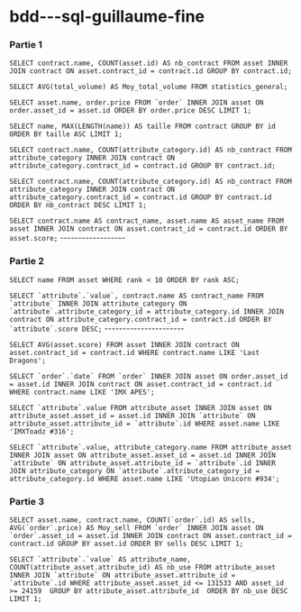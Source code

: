 # bdd---sql-guillaume-fine

### Partie 1

```SELECT contract.name, COUNT(asset.id) AS nb_contract FROM asset INNER JOIN contract ON asset.contract_id = contract.id GROUP BY contract.id;```

```SELECT AVG(total_volume) AS Moy_total_volume FROM statistics_general;```

```SELECT asset.name, order.price FROM `order` INNER JOIN asset ON order.asset_id = asset.id ORDER BY order.price DESC LIMIT 1;```

```SELECT name, MAX(LENGTH(name)) AS taille FROM contract GROUP BY id ORDER BY taille ASC LIMIT 1;```

```SELECT contract.name, COUNT(attribute_category.id) AS nb_contract FROM attribute_category INNER JOIN contract ON attribute_category.contract_id = contract.id GROUP BY contract.id;```

```SELECT contract.name, COUNT(attribute_category.id) AS nb_contract FROM attribute_category INNER JOIN contract ON attribute_category.contract_id = contract.id GROUP BY contract.id ORDER BY nb_contract DESC LIMIT 1;```

```SELECT contract.name AS contract_name, asset.name AS asset_name FROM asset INNER JOIN contract ON asset.contract_id = contract.id ORDER BY asset.score;``` ------------------

### Partie 2

```SELECT name FROM asset WHERE rank < 10 ORDER BY rank ASC;```

```SELECT `attribute`.`value`, contract.name AS contract_name FROM `attribute` INNER JOIN attribute_category ON `attribute`.attribute_category_id = attribute_category.id INNER JOIN contract ON attribute_category.contract_id = contract.id ORDER BY `attribute`.score DESC;``` ----------------------

```SELECT AVG(asset.score) FROM asset INNER JOIN contract ON asset.contract_id = contract.id WHERE contract.name LIKE 'Last Dragons';```

```SELECT `order`.`date` FROM `order` INNER JOIN asset ON order.asset_id = asset.id INNER JOIN contract ON asset.contract_id = contract.id WHERE contract.name LIKE 'IMX APES';```

```SELECT `attribute`.value FROM attribute_asset
INNER JOIN asset ON attribute_asset.asset_id = asset.id
INNER JOIN `attribute` ON attribute_asset.attribute_id = `attribute`.id
WHERE asset.name LIKE 'IMXToadz #316';```

```SELECT `attribute`.value, attribute_category.name FROM attribute_asset
INNER JOIN asset ON attribute_asset.asset_id = asset.id
INNER JOIN `attribute` ON attribute_asset.attribute_id = `attribute`.id
INNER JOIN attribute_category ON `attribute`.attribute_category_id = attribute_category.id
WHERE asset.name LIKE 'Utopian Unicorn #934';```

### Partie 3

```SELECT asset.name, contract.name, COUNT(`order`.id) AS sells, AVG(`order`.price) AS Moy_sell FROM `order`
INNER JOIN asset ON `order`.asset_id = asset.id
INNER JOIN contract ON asset.contract_id = contract.id
GROUP BY asset.id
ORDER BY sells DESC
LIMIT 1;```

```SELECT `attribute`.`value` AS attribute_name, COUNT(attribute_asset.attribute_id) AS nb_use FROM attribute_asset 
INNER JOIN `attribute` ON attribute_asset.attribute_id = `attribute`.id
WHERE attribute_asset.asset_id <= 131533 AND asset_id >= 24159 
GROUP BY attribute_asset.attribute_id 
ORDER BY nb_use DESC 
LIMIT 1;```
